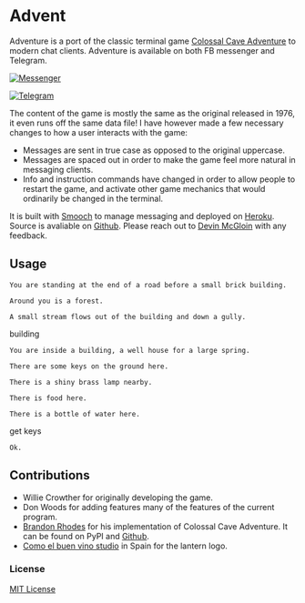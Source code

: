 # Advent

Adventure is a port of the classic terminal game
[Colossal Cave Adventure](https://en.wikipedia.org/wiki/Colossal_Cave_Adventure)
to modern chat clients. Adventure is available on both FB messenger
and Telegram.

[![Messenger](https://devinmcgloin.com/advent/messenger.png)](https://m.me/adventerm)


[![Telegram](https://devinmcgloin.com/advent/telegram.png)](http://telegram.me/cave_adventure_bot)

The content of the game is mostly the same as the original released in
1976, it even runs off the same data file! I have however made a few
necessary changes to how a user interacts with the game:

 * Messages are sent in true case as opposed to the original uppercase.
 * Messages are spaced out in order to make the game feel more natural
   in messaging clients.
 * Info and instruction commands have changed in order to allow people
   to restart the game, and activate other game mechanics that would
   ordinarily be changed in the terminal.

It is built with [Smooch](https://smooch.io) to manage messaging and
deployed on [Heroku](https://heroku.com). Source is avaliable on
[Github](https://github.com/devinmcgloin/advent). Please reach out to
[Devin McGloin](https://twitter.com/devinmcgloin) with any feedback.

## Usage

```
You are standing at the end of a road before a small brick building.
```

```
Around you is a forest.
```

```
A small stream flows out of the building and down a gully.
```


building

```
You are inside a building, a well house for a large spring.
```

```
There are some keys on the ground here.
```

```
There is a shiny brass lamp nearby.
```

```
There is food here.
```

```
There is a bottle of water here.
```

get keys

```
Ok.
```

## Contributions

* Willie Crowther for originally developing the game.
* Don Woods for adding features many of the features of the current
  program.
* [Brandon Rhodes](http://rhodesmill.org/brandon/) for his
  implementation of Colossal Cave Adventure. It can be found on PyPI
  and [Github](https://github.com/brandon-rhodes/python-adventure).
* [Como el buen vino studio](https://thenounproject.com/term/lantern/87141/)
  in Spain for the lantern logo.

### License

[MIT License](https://opensource.org/licenses/MIT)
